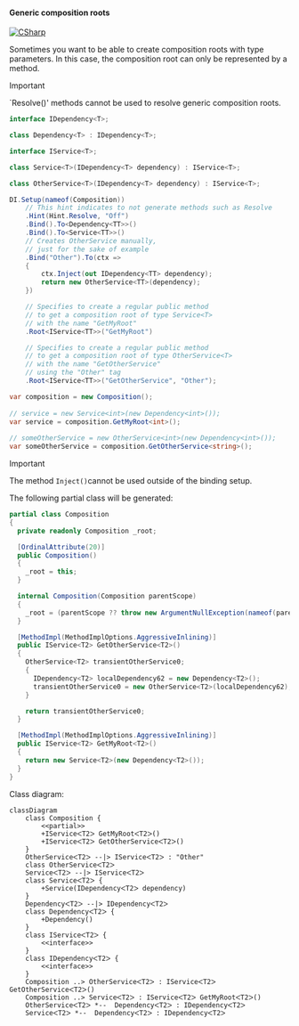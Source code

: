 #### Generic composition roots

[![CSharp](https://img.shields.io/badge/C%23-code-blue.svg)](../tests/Pure.DI.UsageTests/Generics/GenericsCompositionRootsScenario.cs)

Sometimes you want to be able to create composition roots with type parameters. In this case, the composition root can only be represented by a method.
> [!IMPORTANT]
> `Resolve()' methods cannot be used to resolve generic composition roots.


```c#
interface IDependency<T>;

class Dependency<T> : IDependency<T>;

interface IService<T>;

class Service<T>(IDependency<T> dependency) : IService<T>;

class OtherService<T>(IDependency<T> dependency) : IService<T>;

DI.Setup(nameof(Composition))
    // This hint indicates to not generate methods such as Resolve
    .Hint(Hint.Resolve, "Off")
    .Bind().To<Dependency<TT>>()
    .Bind().To<Service<TT>>()
    // Creates OtherService manually,
    // just for the sake of example
    .Bind("Other").To(ctx =>
    {
        ctx.Inject(out IDependency<TT> dependency);
        return new OtherService<TT>(dependency);
    })

    // Specifies to create a regular public method
    // to get a composition root of type Service<T>
    // with the name "GetMyRoot"
    .Root<IService<TT>>("GetMyRoot")

    // Specifies to create a regular public method
    // to get a composition root of type OtherService<T>
    // with the name "GetOtherService"
    // using the "Other" tag
    .Root<IService<TT>>("GetOtherService", "Other");

var composition = new Composition();
        
// service = new Service<int>(new Dependency<int>());
var service = composition.GetMyRoot<int>();
        
// someOtherService = new OtherService<int>(new Dependency<int>());
var someOtherService = composition.GetOtherService<string>();
```

> [!IMPORTANT]
> The method `Inject()`cannot be used outside of the binding setup.

The following partial class will be generated:

```c#
partial class Composition
{
  private readonly Composition _root;

  [OrdinalAttribute(20)]
  public Composition()
  {
    _root = this;
  }

  internal Composition(Composition parentScope)
  {
    _root = (parentScope ?? throw new ArgumentNullException(nameof(parentScope)))._root;
  }

  [MethodImpl(MethodImplOptions.AggressiveInlining)]
  public IService<T2> GetOtherService<T2>()
  {
    OtherService<T2> transientOtherService0;
    {
      IDependency<T2> localDependency62 = new Dependency<T2>();
      transientOtherService0 = new OtherService<T2>(localDependency62);
    }

    return transientOtherService0;
  }

  [MethodImpl(MethodImplOptions.AggressiveInlining)]
  public IService<T2> GetMyRoot<T2>()
  {
    return new Service<T2>(new Dependency<T2>());
  }
}
```

Class diagram:

```mermaid
classDiagram
	class Composition {
		<<partial>>
		+IServiceᐸT2ᐳ GetMyRootᐸT2ᐳ()
		+IServiceᐸT2ᐳ GetOtherServiceᐸT2ᐳ()
	}
	OtherServiceᐸT2ᐳ --|> IServiceᐸT2ᐳ : "Other" 
	class OtherServiceᐸT2ᐳ
	ServiceᐸT2ᐳ --|> IServiceᐸT2ᐳ
	class ServiceᐸT2ᐳ {
		+Service(IDependencyᐸT2ᐳ dependency)
	}
	DependencyᐸT2ᐳ --|> IDependencyᐸT2ᐳ
	class DependencyᐸT2ᐳ {
		+Dependency()
	}
	class IServiceᐸT2ᐳ {
		<<interface>>
	}
	class IDependencyᐸT2ᐳ {
		<<interface>>
	}
	Composition ..> OtherServiceᐸT2ᐳ : IServiceᐸT2ᐳ GetOtherServiceᐸT2ᐳ()
	Composition ..> ServiceᐸT2ᐳ : IServiceᐸT2ᐳ GetMyRootᐸT2ᐳ()
	OtherServiceᐸT2ᐳ *--  DependencyᐸT2ᐳ : IDependencyᐸT2ᐳ
	ServiceᐸT2ᐳ *--  DependencyᐸT2ᐳ : IDependencyᐸT2ᐳ
```

